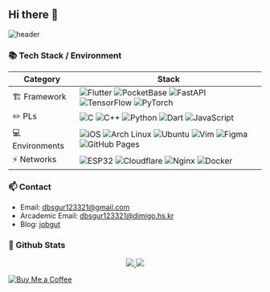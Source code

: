 ## Hi there 👋

![header](https://capsule-render.vercel.app/api?type=waving&height=310&color=gradient&text=Hi%20there,%20I'm%20Yoon%20Hyuk%20👋)

### 📚 Tech Stack / Environment

| Category        | Stack |
|-----------------|-------|
| 🏗 Framework    | ![Flutter](https://img.shields.io/badge/Flutter-02569B?logo=flutter&logoColor=white) ![PocketBase](https://img.shields.io/badge/PocketBase-1E1E1E?logo=databricks&logoColor=white) ![FastAPI](https://img.shields.io/badge/FastAPI-009688?logo=fastapi&logoColor=white) ![TensorFlow](https://img.shields.io/badge/TensorFlow-FF6F00?logo=tensorflow&logoColor=white) ![PyTorch](https://img.shields.io/badge/PyTorch-EE4C2C?logo=pytorch&logoColor=white) |
| ✏️ PLs         | ![C](https://img.shields.io/badge/C-A8B9CC?logo=c&logoColor=white) ![C++](https://img.shields.io/badge/C++-00599C?logo=cplusplus&logoColor=white) ![Python](https://img.shields.io/badge/Python-3776AB?logo=python&logoColor=white) ![Dart](https://img.shields.io/badge/Dart-0175C2?logo=dart&logoColor=white) ![JavaScript](https://img.shields.io/badge/JavaScript-F7DF1E?logo=javascript&logoColor=black) |
| 💻 Environments | ![iOS](https://img.shields.io/badge/iOS-000000?logo=apple&logoColor=white) ![Arch Linux](https://img.shields.io/badge/Arch_Linux-1793D1?logo=archlinux&logoColor=white) ![Ubuntu](https://img.shields.io/badge/Ubuntu-E95420?logo=ubuntu&logoColor=white) ![Vim](https://img.shields.io/badge/Vim-019733?logo=vim&logoColor=white) ![Figma](https://img.shields.io/badge/Figma-F24E1E?logo=figma&logoColor=white) ![GitHub Pages](https://img.shields.io/badge/GitHub_Pages-222222?logo=githubpages&logoColor=white) |
| ⚡ Networks     | ![ESP32](https://img.shields.io/badge/ESP32-000000?logo=espressif&logoColor=white) ![Cloudflare](https://img.shields.io/badge/Cloudflare-F38020?logo=cloudflare&logoColor=white) ![Nginx](https://img.shields.io/badge/Nginx-009639?logo=nginx&logoColor=white) ![Docker](https://img.shields.io/badge/Docker-2496ED?logo=docker&logoColor=white) |

### 📫 Contact

- Email: dbsgur123321@gmail.com
- Arcademic Email: dbsgur123321@dimigo.hs.kr
- Blog: [jobgut](https://snowman0919.site)

### 🔭 Github Stats

<div align="center">
<a href="https://github.com/anuraghazra/github-readme-stats">
  <img src="https://github-readme-stats.vercel.app/api?username=snowman0919&show_icons=true&theme=github_dark&hide_border=true&include_all_commits=true" />
</a>
<a href="https://github.com/anuraghazra/github-readme-stats">
  <img src="https://github-readme-stats.vercel.app/api/top-langs/?username=snowman0919&langs_count=8&layout=compact&theme=github_dark&hide_border=true" />
</a>
</div>

[![Buy Me a Coffee](https://img.shields.io/badge/Buy%20Me%20a%20Coffee-FFDD00?style=for-the-badge&logo=buymeacoffee&logoColor=000000)](https://buymeacoffee.com/snowman0919)

<!--
**snowman0919/snowman0919** is a ✨ _special_ ✨ repository because its `README.md` (this file) appears on your GitHub profile.

Here are some ideas to get you started:

- 🔭 I’m currently working on ...
- 🌱 I’m currently learning ...
- 👯 I’m looking to collaborate on ...
- 🤔 I’m looking for help with ...
- 💬 Ask me about ...
- 📫 How to reach me: ...
- 😄 Pronouns: ...
- ⚡ Fun fact: ...
-->
